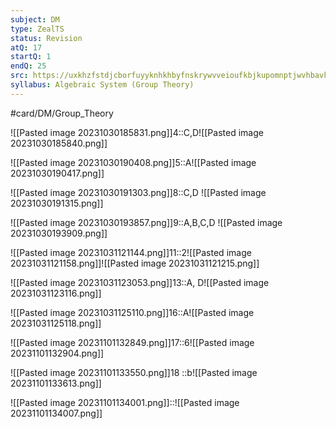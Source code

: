 ```yaml
---
subject: DM
type: ZealTS
status: Revision
atQ: 17
startQ: 1
endQ: 25
src: https://uxkhzfstdjcborfuyyknhkhbyfnskrywvveioufkbjkupomnptjwvhbavkysuhi.vercel.app/solution.html?testId=622c73577342fb74544c4c68&test_id=30
syllabus: Algebraic System (Group Theory)
---
```

#card/DM/Group_Theory 

![[Pasted image 20231030185831.png]]4::C,D![[Pasted image 20231030185840.png]] <!--SR:!2023-11-04,4,270-->


![[Pasted image 20231030190408.png]]5::A![[Pasted image 20231030190417.png]] <!--SR:!2023-11-04,4,270-->

![[Pasted image 20231030191303.png]]8::C,D ![[Pasted image 20231030191315.png]] <!--SR:!2023-11-04,4,270-->

![[Pasted image 20231030193857.png]]9::A,B,C,D ![[Pasted image 20231030193909.png]] <!--SR:!2023-11-04,4,270-->

![[Pasted image 20231031121144.png]]11::2![[Pasted image 20231031121158.png]]![[Pasted image 20231031121215.png]] <!--SR:!2023-11-05,4,277-->



![[Pasted image 20231031123053.png]]13::A, D![[Pasted image 20231031123116.png]] <!--SR:!2023-11-05,4,277-->

![[Pasted image 20231031125110.png]]16::A![[Pasted image 20231031125118.png]] <!--SR:!2023-11-05,4,277-->

![[Pasted image 20231101132849.png]]17::6![[Pasted image 20231101132904.png]]

![[Pasted image 20231101133550.png]]18
::b![[Pasted image 20231101133613.png]]

![[Pasted image 20231101134001.png]]::![[Pasted image 20231101134007.png]]